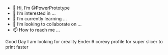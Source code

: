 - 👋 Hi, I’m @PowerPrototype
- 👀 I’m interested in ...
- 🌱 I’m currently learning ...
- 💞️ I’m looking to collaborate on ...
- 📫 How to reach me ...

<!---
PowerPrototype/PowerPrototype is a ✨ special ✨ repository because its `README.md` (this file) appears on your GitHub profile.
You can click the Preview link to take a look at your changes.
--->
Good Day I am looking for creality Ender 6 corexy profile for super slicer to print faster 
